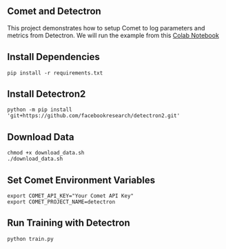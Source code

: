 ## Comet and Detectron

This project demonstrates how to setup Comet to log parameters and metrics from Detectron. We will run the example from this [Colab Notebook](https://colab.research.google.com/drive/16jcaJoc6bCFAQ96jDe2HwtXj7BMD_-m5?usp=sharing)

## Install Dependencies
```
pip install -r requirements.txt
```

## Install Detectron2
```
python -m pip install 'git+https://github.com/facebookresearch/detectron2.git'
```

## Download Data
```
chmod +x download_data.sh
./download_data.sh
```

## Set Comet Environment Variables
```
export COMET_API_KEY="Your Comet API Key"
export COMET_PROJECT_NAME=detectron
```

## Run Training with Detectron
```
python train.py
```